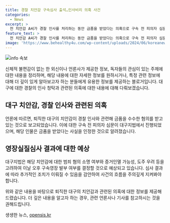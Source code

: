 ```yaml
---
title: 경찰 치안감 구속심사 출석…인사비리 의혹 사건
categories:
  - News
excerpt: >
  전 치안감 A씨가 경찰 인사를 처리하는 동안 금품을 받았다는 의혹으로 구속 전 피의자 심문을 받았습니다. A씨는 힘들게 해서 죄송하다고 말하며 돈을 받은 것을 인정했습니다. 법원은 구속 여부를 결정할 예정이며, A씨는 퇴직 후 경찰관들의 인사 청탁을 받아 금품을 수수했다는 의혹을 받고 있습니다.
feature_text: >
  전 치안감 A씨가 경찰 인사를 처리하는 동안 금품을 받았다는 의혹으로 구속 전 피의자 심문을 받았습니다. A씨는 힘들게 해서 죄송하다고 말하며 돈을 받은 것을 인정했습니다. 법원은 구속 여부를 결정할 예정이며, A씨는 퇴직 후 경찰관들의 인사 청탁을 받아 금품을 수수했다는 의혹을 받고 있습니다.
image: 'https://www.behealthy4u.com/wp-content/uploads/2024/06/koreanews.jpg'
---
```


<p><img src="https://www.behealthy4u.com/wp-content/uploads/2024/06/koreanews.jpg" alt="info 속보" /></p>

<p>신체적 불편감이 없는 한 외신이나 언론사가 제공한 정보, 독자들의 관심이 있는 주제에 대한 내용을 정리하며, 해당 내용에 대한 자세한 정보를 원하시거나, 특정 관련 정보에 대해 더 깊이 있게 알아보고자 하는 분들에게 유용한 정보를 제공하는 블로거입니다. 대구에 대한 경찰의 인사 청탁과 관련된 의혹에 대한 내용에 대해 다뤄보겠습니다. </p>

<h2 data-ke-size="size26">대구 치안감, 경찰 인사와 관련된 의혹</h2>

<p>언론에 따르면, 퇴직한 대구의 치안감이 경찰 인사와 관련해 금품을 수수한 혐의를 받고 있는 것으로 보고되었습니다. 이에 대한 구속 전 피의자 심문이 대구지법에서 진행되었으며, 해당 인물은 금품을 받았다는 사실을 인정한 것으로 알려졌습니다.</p>

<h2 data-ke-size="size26">영장실질심사 결과에 대한 예상</h2>

<p>대구지법은 해당 치안감에 대한 범죄 혐의 소명 여부와 증거인멸 가능성, 도주 우려 등을 고려하여 이날 오후 구속영장 발부 여부를 결정할 것으로 예상되고 있습니다. 심사 결과에 따라 추가적인 조치가 이뤄질 수 있음을 감안하여 사건의 흐름을 주의깊게 지켜봐야 합니다.</p>

<p>위와 같은 내용을 바탕으로 퇴직한 대구의 치안감과 관련된 의혹에 대한 정보를 제공해 드렸습니다. 더 깊은 내용을 알고자 하는 경우, 관련 언론사나 기사를 참고하시는 것을 권해드립니다.</p>
생생한 뉴스, <a href="https://opensis.kr" rel="dofollow">opensis.kr</a>


